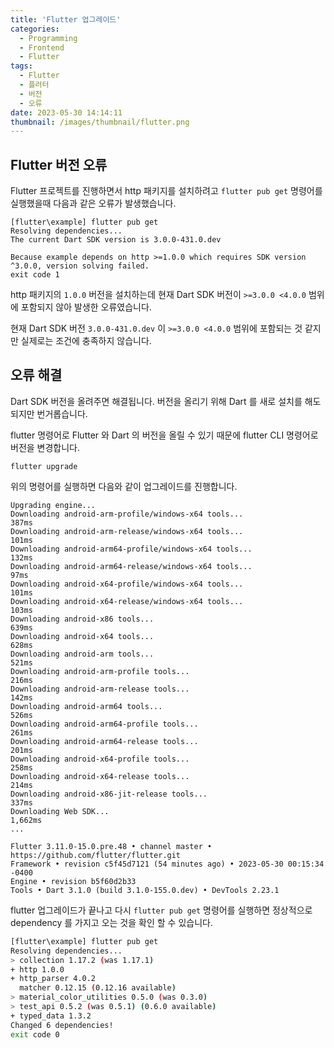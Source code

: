 ```yaml
---
title: 'Flutter 업그레이드'
categories:
  - Programming
  - Frontend
  - Flutter
tags:
  - Flutter
  - 플러터
  - 버전
  - 오류
date: 2023-05-30 14:14:11
thumbnail: /images/thumbnail/flutter.png
---
```


## Flutter 버전 오류

Flutter 프로젝트를 진행하면서 http 패키지를 설치하려고 `flutter pub get` 명령어를 실행했을때 다음과 같은 오류가 발생했습니다.

```shell
[flutter\example] flutter pub get
Resolving dependencies...
The current Dart SDK version is 3.0.0-431.0.dev

Because example depends on http >=1.0.0 which requires SDK version ^3.0.0, version solving failed.
exit code 1
```

http 패키지의 `1.0.0` 버전을 설치하는데 현재 Dart SDK 버전이 `>=3.0.0 <4.0.0` 범위에 포함되지 않아 발생한 오류였습니다.

현재 Dart SDK 버전 `3.0.0-431.0.dev` 이 `>=3.0.0 <4.0.0` 범위에 포함되는 것 같지만 실제로는 조건에 충족하지 않습니다.

## 오류 해결

Dart SDK 버전을 올려주면 해결됩니다. 버전을 올리기 위해 Dart 를 새로 설치를 해도 되지만 번거롭습니다.

flutter 명령어로 Flutter 와 Dart 의 버전을 올릴 수 있기 때문에 flutter CLI 명령어로 버전을 변경합니다.

```properties
flutter upgrade
```

위의 명령어를 실행하면 다음와 같이 업그레이드를 진행합니다.

```properties
Upgrading engine...
Downloading android-arm-profile/windows-x64 tools...               387ms
Downloading android-arm-release/windows-x64 tools...               101ms
Downloading android-arm64-profile/windows-x64 tools...             132ms
Downloading android-arm64-release/windows-x64 tools...              97ms
Downloading android-x64-profile/windows-x64 tools...               101ms
Downloading android-x64-release/windows-x64 tools...               103ms
Downloading android-x86 tools...                                   639ms
Downloading android-x64 tools...                                   628ms
Downloading android-arm tools...                                   521ms
Downloading android-arm-profile tools...                           216ms
Downloading android-arm-release tools...                           142ms
Downloading android-arm64 tools...                                 526ms
Downloading android-arm64-profile tools...                         261ms
Downloading android-arm64-release tools...                         201ms
Downloading android-x64-profile tools...                           258ms
Downloading android-x64-release tools...                           214ms
Downloading android-x86-jit-release tools...                       337ms
Downloading Web SDK...                                           1,662ms
...

Flutter 3.11.0-15.0.pre.48 • channel master • https://github.com/flutter/flutter.git
Framework • revision c5f45d7121 (54 minutes ago) • 2023-05-30 00:15:34 -0400
Engine • revision b5f60d2b33
Tools • Dart 3.1.0 (build 3.1.0-155.0.dev) • DevTools 2.23.1
```

flutter 업그레이드가 끝나고 다시 `flutter pub get` 명령어를 실행하면 정상적으로 dependency 를 가지고 오는 것을 확인 할 수 있습니다.

```sh
[flutter\example] flutter pub get
Resolving dependencies...
> collection 1.17.2 (was 1.17.1)
+ http 1.0.0
+ http_parser 4.0.2
  matcher 0.12.15 (0.12.16 available)
> material_color_utilities 0.5.0 (was 0.3.0)
> test_api 0.5.2 (was 0.5.1) (0.6.0 available)
+ typed_data 1.3.2
Changed 6 dependencies!
exit code 0
```
